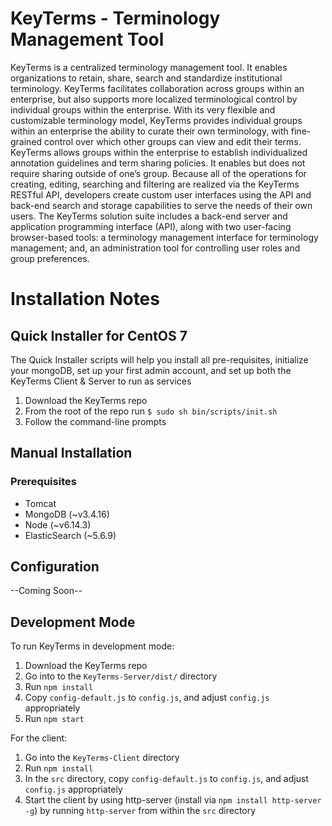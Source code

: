 # KeyTerms - Terminology Management Tool
KeyTerms is a centralized terminology management tool.  It enables organizations to retain, share, search and standardize institutional terminology.   KeyTerms facilitates collaboration across groups within an enterprise, but also supports more localized terminological control by individual groups within the enterprise.  With its very flexible and customizable terminology model, KeyTerms provides individual groups within an enterprise the ability to curate their own terminology, with fine-grained control over which other groups can view and edit their terms.  KeyTerms allows groups within the enterprise to establish individualized annotation guidelines and term sharing policies.  It enables but does not require sharing outside of one’s group. Because all of the operations for creating, editing, searching and filtering are realized via the KeyTerms RESTful API, developers create custom user interfaces using the API and back-end search and storage capabilities to serve the needs of their own users.  The KeyTerms solution suite includes a back-end server and application programming interface (API), along with two user-facing browser-based tools: a terminology management interface for terminology management; and, an administration tool for controlling user roles and group preferences.

# Installation Notes

## Quick Installer for CentOS 7

The Quick Installer scripts will help you install all pre-requisites, initialize your mongoDB, set up your first admin account, and set up both the KeyTerms Client & Server to run as services

1. Download the KeyTerms repo
2. From the root of the repo run ```$ sudo sh bin/scripts/init.sh```
3. Follow the command-line prompts

## Manual Installation

### Prerequisites
* Tomcat
* MongoDB (~v3.4.16)
* Node (~v6.14.3)
* ElasticSearch (~5.6.9)

## Configuration
--Coming Soon--

## Development Mode

To run KeyTerms in development mode:

1. Download the KeyTerms repo
2. Go into to the ```KeyTerms-Server/dist/``` directory
3. Run ```npm install```
4. Copy ```config-default.js``` to ```config.js```, and adjust ```config.js``` appropriately
5. Run ```npm start```

For the client:

1. Go into the ```KeyTerms-Client``` directory
2. Run ```npm install```
3. In the ```src``` directory, copy ```config-default.js``` to ```config.js```, and adjust ```config.js``` appropriately
4. Start the client by using http-server (install via ```npm install http-server -g```) by running ```http-server``` from within the ```src``` directory

